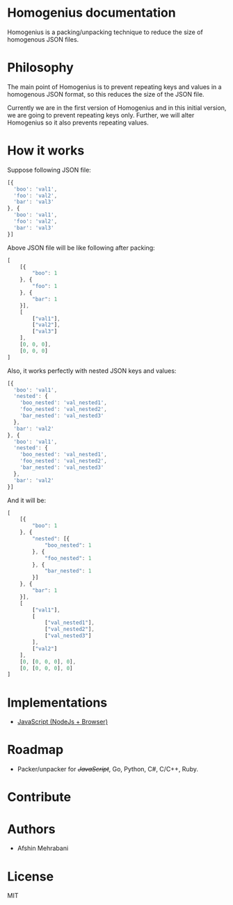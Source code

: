 Homogenius documentation
====
Homogenius is a packing/unpacking technique to reduce the size of homogenous JSON files. 


# Philosophy 
The main point of Homogenius is to prevent repeating keys and values in a homogenous JSON format, so this reduces the size of the JSON file.

Currently we are in the first version of Homogenius and in this initial version, we are going to prevent repeating keys only. Further, we will alter Homogenius so it also prevents repeating values.

# How it works

Suppose following JSON file:

```js
[{
  'boo': 'val1',
  'foo': 'val2',
  'bar': 'val3'
}, {
  'boo': 'val1',
  'foo': 'val2',
  'bar': 'val3'
}]
```

Above JSON file will be like following after packing:

```js
[
    [{
        "boo": 1
    }, {
        "foo": 1
    }, {
        "bar": 1
    }],
    [
        ["val1"],
        ["val2"],
        ["val3"]
    ],
    [0, 0, 0],
    [0, 0, 0]
]
```

Also, it works perfectly with nested JSON keys and values:

```js
[{
  'boo': 'val1',
  'nested': {
    'boo_nested': 'val_nested1',
    'foo_nested': 'val_nested2',
    'bar_nested': 'val_nested3'
  },
  'bar': 'val2'
}, {
  'boo': 'val1',
  'nested': {
    'boo_nested': 'val_nested1',
    'foo_nested': 'val_nested2',
    'bar_nested': 'val_nested3'
  },
  'bar': 'val2'
}]
```

And it will be:

```js
[
    [{
        "boo": 1
    }, {
        "nested": [{
            "boo_nested": 1
        }, {
            "foo_nested": 1
        }, {
            "bar_nested": 1
        }]
    }, {
        "bar": 1
    }],
    [
        ["val1"],
        [
            ["val_nested1"],
            ["val_nested2"],
            ["val_nested3"]
        ],
        ["val2"]
    ],
    [0, [0, 0, 0], 0],
    [0, [0, 0, 0], 0]
]
```

# Implementations

- [JavaScript (NodeJs + Browser)](https://github.com/homogenius/javascript)

# Roadmap
- Packer/unpacker for <em style="text-decoration: line-through;">JavaScript</em>, Go, Python, C#, C/C++, Ruby.

# Contribute


# Authors
- Afshin Mehrabani

# License
MIT
